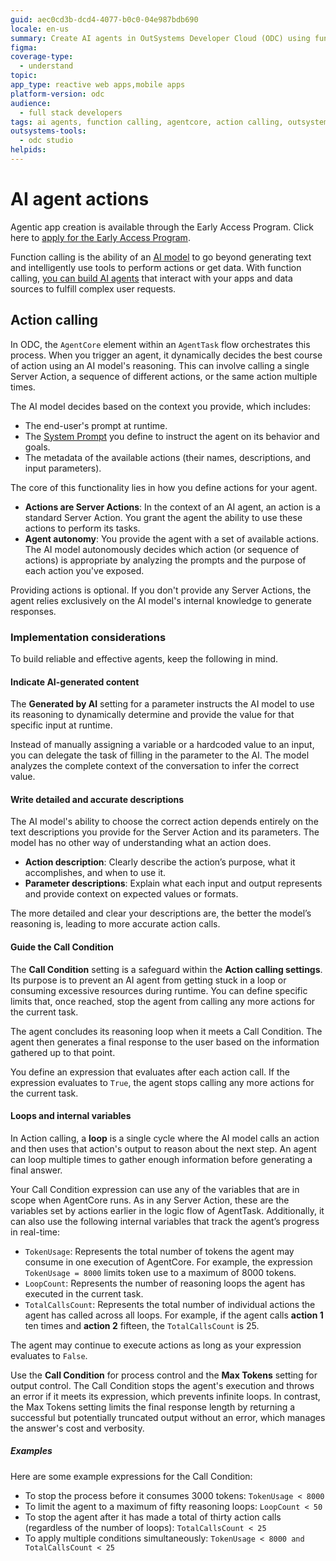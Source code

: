 ```yaml
---
guid: aec0cd3b-dcd4-4077-b0c0-04e987bdb690
locale: en-us
summary: Create AI agents in OutSystems Developer Cloud (ODC) using function calling to fulfill complex user requests with dynamic action orchestration.
figma:
coverage-type:
  - understand
topic:
app_type: reactive web apps,mobile apps
platform-version: odc
audience:
  - full stack developers
tags: ai agents, function calling, agentcore, action calling, outsystems developer cloud
outsystems-tools:
  - odc studio
helpids:
---
```

# AI agent actions

<div class="info" markdown="1">

Agentic app creation is available through the Early Access Program. Click here to [apply for the Early Access Program](https://www.outsystems.com/low-code-platform/agentic-ai-workbench/eap-agent-workbench/). 

</div>

Function calling is the ability of an [AI model](ai-models.md) to go beyond generating text and intelligently use tools to perform actions or get data. With function calling, [you can build AI agents](create-agent.md)  that interact with your apps and data sources to fulfill complex user requests.

## Action calling 

In ODC, the `AgentCore` element within an `AgentTask` flow orchestrates this process. When you trigger an agent, it dynamically decides the best course of action using an AI model's reasoning. This can involve calling a single Server Action, a sequence of different actions, or the same action multiple times.

The AI model decides based on the context you provide, which includes:

* The end-user's prompt at runtime.  
* The [System Prompt](agentic-apps.md#system-prompts) you define to instruct the agent on its behavior and goals.  
* The metadata of the available actions (their names, descriptions, and input parameters).

The core of this functionality lies in how you define actions for your agent.

* **Actions are Server Actions**: In the context of an AI agent, an action is a standard Server Action. You grant the agent the ability to use these actions to perform its tasks.  
* **Agent autonomy**: You provide the agent with a set of available actions. The AI model autonomously decides which action (or sequence of actions) is appropriate by analyzing the prompts and the purpose of each action you've exposed.

Providing actions is optional. If you don't provide any Server Actions, the agent relies exclusively on the AI model's internal knowledge to generate responses.

### Implementation considerations

To build reliable and effective agents, keep the following in mind. 

#### Indicate AI-generated content

The **Generated by AI** setting for a parameter instructs the AI model to use its reasoning to dynamically determine and provide the value for that specific input at runtime.

Instead of manually assigning a variable or a hardcoded value to an input, you can delegate the task of filling in the parameter to the AI. The model analyzes the complete context of the conversation to infer the correct value.

#### Write detailed and accurate descriptions

The AI model's ability to choose the correct action depends entirely on the text descriptions you provide for the Server Action and its parameters. The model has no other way of understanding what an action does.

* **Action description**: Clearly describe the action’s purpose, what it accomplishes, and when to use it.  
* **Parameter descriptions**: Explain what each input and output represents and provide context on expected values or formats.

The more detailed and clear your descriptions are, the better the model’s reasoning is, leading to more accurate action calls. 

#### Guide the Call Condition

The **Call Condition** setting is a safeguard within the **Action calling settings**. Its purpose is to prevent an AI agent from getting stuck in a loop or consuming excessive resources during runtime. You can define specific limits that, once reached, stop the agent from calling any more actions for the current task. 

The agent concludes its reasoning loop when it meets a Call Condition. The agent then generates a final response to the user based on the information gathered up to that point. 

You define an expression that evaluates after each action call. If the expression evaluates to `True`, the agent stops calling any more actions for the current task.

#### Loops and internal variables

In Action calling, a **loop** is a single cycle where the AI model calls an action and then uses that action's output to reason about the next step. An agent can loop multiple times to gather enough information before generating a final answer.

Your Call Condition expression can use any of the variables that are in scope when AgentCore runs. As in any Server Action, these are the variables set by actions earlier in the logic flow of AgentTask. Additionally, it can also use the following internal variables that track the agent’s progress in real-time:

* `TokenUsage`: Represents the total number of tokens the agent may consume in one execution of AgentCore. For example, the expression `TokenUsage = 8000` limits token use to a maximum of 8000 tokens.  
* `LoopCount`: Represents the number of reasoning loops the agent has executed in the current task.  
* `TotalCallsCount`: Represents the total number of individual actions the agent has called across all loops. For example, if the agent calls **action 1** ten times and **action 2** fifteen, the `TotalCallsCount` is 25.

The agent may continue to execute actions as long as your expression evaluates to `False`.

<div class="info" markdown="1">

Use the **Call Condition** for process control and the **Max Tokens** setting for output control. The Call Condition stops the agent's execution and throws an error if it meets its expression, which prevents infinite loops. In contrast, the Max Tokens setting limits the final response length by returning a successful but potentially truncated output without an error, which manages the answer's cost and verbosity.

</div>

##### Examples

Here are some example expressions for the Call Condition:

* To stop the process before it consumes 3000 tokens: `TokenUsage < 8000`  
* To limit the agent to a maximum of fifty reasoning loops: `LoopCount < 50`  
* To stop the agent after it has made a total of thirty action calls (regardless of the number of loops): `TotalCallsCount < 25`  
* To apply multiple conditions simultaneously: `TokenUsage < 8000 and TotalCallsCount < 25`

